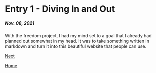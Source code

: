 # Entry 1 - Diving In and Out
##### Nov. 08, 2021

With the freedom project, I had my mind set to a goal that I already had planned out somewhat in my head. It was to take something written in markdown and turn it into this beautiful website that people can use.

[Next](entry02.md)

[Home](../README.md)

